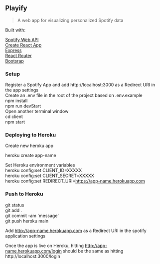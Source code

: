 ## Playify
> A web app for visualizing personalized Spotify data

Built with:

[Spotify Web API](https://developer.spotify.com/documentation/web-api)  <br>
[Create React App](https://create-react-app.dev/)  <br>
[Express](https://devdocs.io/express/)  <br>
[React Router](https://reactrouter.com/en/main)  <br>
[Bootsrap](https://react-bootstrap.github.io/getting-started/introduction/)  <br>

### Setup <br>
Register a Spotify App and add http://localhost:3000 as a Redirect URI in the app settings   <br>
Create an .env file in the root of the project based on .env.example   <br>
npm install   <br>
npm run devStart  <br>
Open another terminal window <br>
cd client <br>
npm start <br>


### Deploying to Heroku   <br>

Create new heroku app   <br>

heroku create app-name   <br>

Set Heroku environment variables   <br>
heroku config:set CLIENT_ID=XXXXX   <br>
heroku config:set CLIENT_SECRET=XXXXX   <br>
heroku config:set REDIRECT_URI=https://app-name.herokuapp.com   <br>

### Push to Heroku   <br>
git status<br>
git add . <br>
git commit -am 'message' <br>
git push heroku main   <br>

Add http://app-name.herokuapp.com as a Redirect URI in the spotify application settings   <br>

Once the app is live on Heroku, hitting http://app-name.herokuapp.com/login should be the same as hitting http://localhost:3000/login   <br>



  
